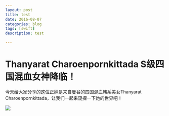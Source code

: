```yaml
---
layout: post
title: test
date: 2016-08-07
categories: blog
tags: [swift]
description: test

---
```


# Thanyarat Charoenpornkittada S级四国混血女神降临！

今天给大家分享的这位正妹是来自曼谷的四国混血韩系美女Thanyarat Charoenpornkittada，让我们一起来窥探一下她的世界吧！

<img src="http://pic.7kk.com/upload/8/a1/87d1dda8ef53426edbf7ecf357caa.jpg" />
